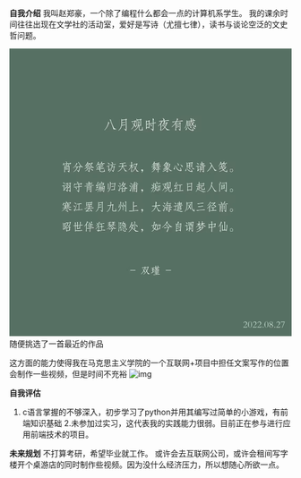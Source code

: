 
**自我介绍**
我叫赵郑豪，一个除了编程什么都会一点的计算机系学生。
我的课余时间往往出现在文学社的活动室，爱好是写诗（尤擅七律），读书与谈论空泛的文史哲问题。

![img](https://github.com/MiyashiroOrin/MiyashiroOrin.github.io/blob/main/images/poem.jpg)随便挑选了一首最近的作品

这方面的能力使得我在马克思主义学院的一个互联网+项目中担任文案写作的位置
会制作一些视频，但是时间不充裕
![img](https://img-community.csdnimg.cn/images/6ae57766f0c14a16aab45c380cf383d2.png "#left")


**自我评估**
1. c语言掌握的不够深入，初步学习了python并用其编写过简单的小游戏，有前端知识基础
2.未参加过实习，这代表我的实践能力很弱。目前正在参与进行应用前端技术的项目。

**未来规划**
不打算考研，希望毕业就工作。
或许会去互联网公司，或许会租间写字楼开个桌游店的同时制作些视频。因为没什么经济压力，所以想随心所欲一点。
